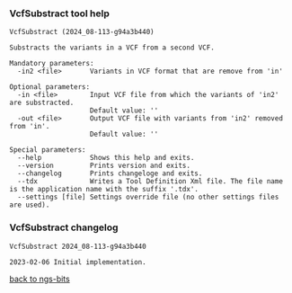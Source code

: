 ### VcfSubstract tool help
	VcfSubstract (2024_08-113-g94a3b440)
	
	Substracts the variants in a VCF from a second VCF.
	
	Mandatory parameters:
	  -in2 <file>       Variants in VCF format that are remove from 'in'
	
	Optional parameters:
	  -in <file>        Input VCF file from which the variants of 'in2' are substracted.
	                    Default value: ''
	  -out <file>       Output VCF file with variants from 'in2' removed from 'in'.
	                    Default value: ''
	
	Special parameters:
	  --help            Shows this help and exits.
	  --version         Prints version and exits.
	  --changelog       Prints changeloge and exits.
	  --tdx             Writes a Tool Definition Xml file. The file name is the application name with the suffix '.tdx'.
	  --settings [file] Settings override file (no other settings files are used).
	
### VcfSubstract changelog
	VcfSubstract 2024_08-113-g94a3b440
	
	2023-02-06 Initial implementation.
[back to ngs-bits](https://github.com/imgag/ngs-bits)